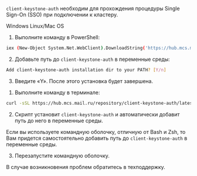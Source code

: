 `client-keystone-auth` необходим для прохождения процедуры Single Sign-On (SSO) при подключении к кластеру.

<tabs>
<tablist>
<tab>Windows</tab>
<tab>Linux/Mac OS</tab>
</tablist>
<tabpanel>

1. Выполните команду в PowerShell:

```bash
iex (New-Object System.Net.WebClient).DownloadString('https://hub.mcs.mail.ru/repository/client-keystone-auth/latest/windows/client-install.ps1')
```

2. Добавьте путь до `client-keystone-auth` в переменные среды:

```bash
Add client-keystone-auth installation dir to your PATH? [Y/n]
```

3. Введите «Y». После этого установка будет завершена.

</tabpanel>
<tabpanel>

1. Выполните команду в терминале:

```bash
curl -sSL https://hub.mcs.mail.ru/repository/client-keystone-auth/latest/linux/client-install.sh | bash
```

2. Скрипт установит `client-keystone-auth` и автоматически добавит путь до него в переменные среды.

<warn>

Если вы используете командную оболочку, отличную от Bash и Zsh, то Вам придется самостоятельно добавить путь до `client-keystone-auth` в переменные среды.

</warn>

3. Перезапустите командную оболочку.

В случае возникновения проблем обратитесь в техподдержку.

</tabpanel>
</tabs>
